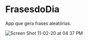 # FrasesdoDia
App que gera frases aleatórias.

![Screen Shot 11-02-20 at 04 37 PM](https://user-images.githubusercontent.com/69824139/97911451-084c9280-1d2a-11eb-8648-ade5c698b4b7.PNG)
